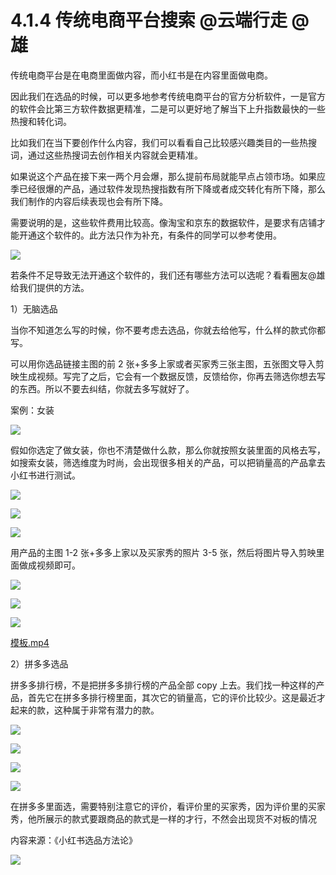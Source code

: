 # 4.1.4 传统电商平台搜索 @云端行走 @雄

传统电商平台是在电商里面做内容，而小红书是在内容里面做电商。

因此我们在选品的时候，可以更多地参考传统电商平台的官方分析软件，一是官方的软件会比第三方软件数据更精准，二是可以更好地了解当下上升指数最快的一些热搜和转化词。

比如我们在当下要创作什么内容，我们可以看看自己比较感兴趣类目的一些热搜词，通过这些热搜词去创作相关内容就会更精准。

如果说这个产品在接下来一两个月会爆，那么提前布局就能早点占领市场。如果应季已经很爆的产品，通过软件发现热搜指数有所下降或者成交转化有所下降，那么我们制作的内容后续表现也会有所下降。

需要说明的是，这些软件费用比较高。像淘宝和京东的数据软件，是要求有店铺才能开通这个软件的。此方法只作为补充，有条件的同学可以参考使用。

![](img/a6f17ab0e565d3c3a299f1fed73d7fe9.png)

若条件不足导致无法开通这个软件的，我们还有哪些方法可以选呢？看看圈友@雄给我们提供的方法。

1）无脑选品

当你不知道怎么写的时候，你不要考虑去选品，你就去给他写，什么样的款式你都写。

可以用你选品链接主图的前 2 张+多多上家或者买家秀三张主图，五张图文导入剪映生成视频。写完了之后，它会有一个数据反馈，反馈给你，你再去筛选你想去写的东西。所以不要去纠结，你就去多写就好了。

案例：女装

![](img/f11404abb3d07dffcebca24abf1af8ca.png)

假如你选定了做女装，你也不清楚做什么款，那么你就按照女装里面的风格去写，如搜索女装，筛选维度为时尚，会出现很多相关的产品，可以把销量高的产品拿去小红书进行测试。

![](img/61079f53bbece08d3b1ebeb0984f0a68.png)

![](img/d0191127d7db891e3ef0e7cdc6768e54.png)

![](img/c4bf96309c5008206cd5b1a3106017d3.png)

用产品的主图 1-2 张+多多上家以及买家秀的照片 3-5 张，然后将图片导入剪映里面做成视频即可。

![](img/e3ca84d4d230db7a37805e368d2f7be9.png)

![](img/3510dba0ce1e07a706ae1b2e914f455f.png)

![](img/cd75ee0d7e56377ea1b6ebda559830a6.png)

[模板.mp4](https://search01.shengcaiyoushu.com/upload/doc/T8Zfd0iJjoSKEnxEWJXcZFCen2Y/UU1AbCiVNokBkhx1xRkcdqsunme)

2）拼多多选品

拼多多排行榜，不是把拼多多排行榜的产品全部 copy 上去。我们找一种这样的产品，首先它在拼多多排行榜里面，其次它的销量高，它的评价比较少。这是最近才起来的款，这种属于非常有潜力的款。

![](img/ee0006956dbd9ecc0bf4cfdb6dfaa7bd.png)

![](img/35e54557ba646bf736fc9666a1afe30f.png)

![](img/b6ce56e24beb4f5ab61191e3c44546d9.png)

![](img/a6fa7c6371d96449c3ff4ef4f9cd9348.png)

在拼多多里面选，需要特别注意它的评价，看评价里的买家秀，因为评价里的买家秀，他所展示的款式要跟商品的款式是一样的才行，不然会出现货不对板的情况

内容来源：《小红书选品方法论》

![](img/f5f11c405b1ebfa42488ca1035ca05ad.png)